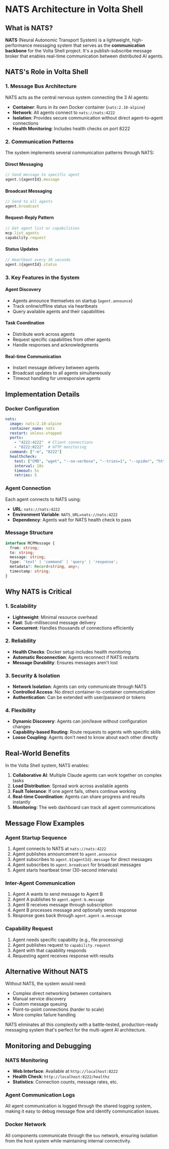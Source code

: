 # NATS Architecture in Volta Shell

## What is NATS?

**NATS** (Neural Autonomic Transport System) is a lightweight, high-performance messaging system that serves as the **communication backbone** for the Volta Shell project. It's a publish-subscribe message broker that enables real-time communication between distributed AI agents.

## NATS's Role in Volta Shell

### 1. Message Bus Architecture

NATS acts as the central nervous system connecting the 3 AI agents:

- **Container**: Runs in its own Docker container (`nats:2.10-alpine`)
- **Network**: All agents connect to `nats://nats:4222`
- **Isolation**: Provides secure communication without direct agent-to-agent connections
- **Health Monitoring**: Includes health checks on port 8222

### 2. Communication Patterns

The system implements several communication patterns through NATS:

#### Direct Messaging
```typescript
// Send message to specific agent
agent.${agentId}.message
```

#### Broadcast Messaging
```typescript
// Send to all agents
agent.broadcast
```

#### Request-Reply Pattern
```typescript
// Get agent list or capabilities
mcp.list_agents
capability.request
```

#### Status Updates
```typescript
// Heartbeat every 30 seconds
agent.${agentId}.status
```

### 3. Key Features in the System

#### Agent Discovery
- Agents announce themselves on startup (`agent.announce`)
- Track online/offline status via heartbeats
- Query available agents and their capabilities

#### Task Coordination
- Distribute work across agents
- Request specific capabilities from other agents
- Handle responses and acknowledgments

#### Real-time Communication
- Instant message delivery between agents
- Broadcast updates to all agents simultaneously
- Timeout handling for unresponsive agents

## Implementation Details

### Docker Configuration

```yaml
nats:
  image: nats:2.10-alpine
  container_name: nats
  restart: unless-stopped
  ports:
    - "4222:4222"  # Client connections
    - "8222:8222"  # HTTP monitoring
  command: ["-m", "8222"]
  healthcheck:
    test: ["CMD", "wget", "--no-verbose", "--tries=1", "--spider", "http://localhost:8222/healthz"]
    interval: 10s
    timeout: 5s
    retries: 5
```

### Agent Connection

Each agent connects to NATS using:
- **URL**: `nats://nats:4222`
- **Environment Variable**: `NATS_URL=nats://nats:4222`
- **Dependency**: Agents wait for NATS health check to pass

### Message Structure

```typescript
interface MCPMessage {
  from: string;
  to: string;
  message: string;
  type: 'text' | 'command' | 'query' | 'response';
  metadata?: Record<string, any>;
  timestamp: string;
}
```

## Why NATS is Critical

### 1. Scalability
- **Lightweight**: Minimal resource overhead
- **Fast**: Sub-millisecond message delivery
- **Concurrent**: Handles thousands of connections efficiently

### 2. Reliability
- **Health Checks**: Docker setup includes health monitoring
- **Automatic Reconnection**: Agents reconnect if NATS restarts
- **Message Durability**: Ensures messages aren't lost

### 3. Security & Isolation
- **Network Isolation**: Agents can only communicate through NATS
- **Controlled Access**: No direct container-to-container communication
- **Authentication**: Can be extended with user/password or tokens

### 4. Flexibility
- **Dynamic Discovery**: Agents can join/leave without configuration changes
- **Capability-based Routing**: Route requests to agents with specific skills
- **Loose Coupling**: Agents don't need to know about each other directly

## Real-World Benefits

In the Volta Shell system, NATS enables:

1. **Collaborative AI**: Multiple Claude agents can work together on complex tasks
2. **Load Distribution**: Spread work across available agents
3. **Fault Tolerance**: If one agent fails, others continue working
4. **Real-time Coordination**: Agents can share progress and results instantly
5. **Monitoring**: The web dashboard can track all agent communications

## Message Flow Examples

### Agent Startup Sequence
1. Agent connects to NATS at `nats://nats:4222`
2. Agent publishes announcement to `agent.announce`
3. Agent subscribes to `agent.${agentId}.message` for direct messages
4. Agent subscribes to `agent.broadcast` for broadcast messages
5. Agent starts heartbeat timer (30-second intervals)

### Inter-Agent Communication
1. Agent A wants to send message to Agent B
2. Agent A publishes to `agent.agent-b.message`
3. Agent B receives message through subscription
4. Agent B processes message and optionally sends response
5. Response goes back through `agent.agent-a.message`

### Capability Request
1. Agent needs specific capability (e.g., file processing)
2. Agent publishes request to `capability.request`
3. Agent with that capability responds
4. Requesting agent receives response with results

## Alternative Without NATS

Without NATS, the system would need:
- Complex direct networking between containers
- Manual service discovery
- Custom message queuing
- Point-to-point connections (harder to scale)
- More complex failure handling

NATS eliminates all this complexity with a battle-tested, production-ready messaging system that's perfect for the multi-agent AI architecture.

## Monitoring and Debugging

### NATS Monitoring
- **Web Interface**: Available at `http://localhost:8222`
- **Health Check**: `http://localhost:8222/healthz`
- **Statistics**: Connection counts, message rates, etc.

### Agent Communication Logs
All agent communication is logged through the shared logging system, making it easy to debug message flow and identify communication issues.

### Docker Network
All components communicate through the `bus` network, ensuring isolation from the host system while maintaining internal connectivity.
